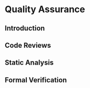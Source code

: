 <link rel="stylesheet" href="{{baseUrl}}/css/textbook.css">

<div class="website-content">

<div id="main">

# Quality Assurance

## Introduction

<include src="introduction/what/print.md" />
<include src="introduction/validationVsVerification/print.md" />

## Code Reviews

<include src="codeReviews/what/print.md" />

## Static Analysis

<include src="staticAnalysis/what/print.md" />

## Formal Verification

<include src="formalVerification/what/print.md" />

</div>

</div>
